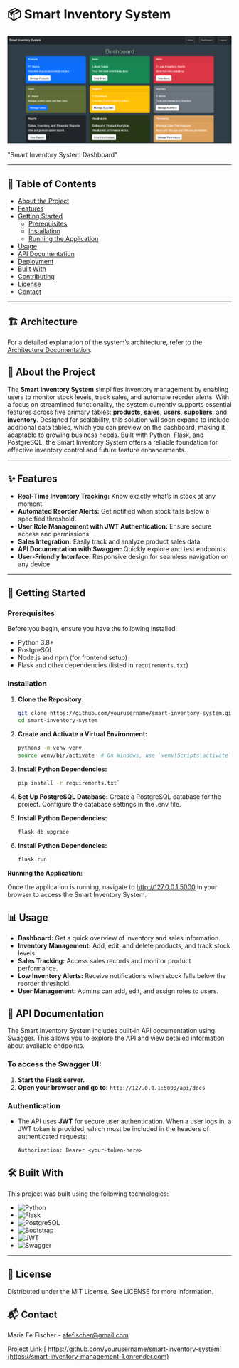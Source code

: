 
# 📦 Smart Inventory System


<img src="./images/Dashboard.png" alt="Dashboard" width="800"/>

"Smart Inventory System Dashboard"

---

## 📖 Table of Contents
- [About the Project](#about-the-project)
- [Features](#features)
- [Getting Started](#getting-started)
  - [Prerequisites](#prerequisites)
  - [Installation](#installation)
  - [Running the Application](#running-the-application)
- [Usage](#usage)
- [API Documentation](#api-documentation)
- [Deployment](#deployment)
- [Built With](#built-with)
- [Contributing](#contributing)
- [License](#license)
- [Contact](#contact)

---

## 🏗️ Architecture
For a detailed explanation of the system’s architecture, refer to the 
[Architecture Documentation](./architecture.md).

## 📝 About the Project
The **Smart Inventory System** simplifies inventory management by enabling 
users to monitor stock levels, track sales, and automate reorder alerts. 
With a focus on streamlined functionality, the system currently supports 
essential features across five primary tables: **products**, **sales**, **users**, **suppliers**, 
and **inventory**. Designed for scalability, this solution will soon expand to include 
additional data tables, which you can preview on the dashboard, making it adaptable 
to growing business needs. Built with Python, Flask, and PostgreSQL, the Smart 
Inventory System offers a reliable foundation for effective inventory control 
and future feature enhancements.

---

## ✨ Features
- **Real-Time Inventory Tracking:** Know exactly what’s in stock at any moment.
- **Automated Reorder Alerts:** Get notified when stock falls below a specified threshold.
- **User Role Management with JWT Authentication:** Ensure secure access and permissions.
- **Sales Integration:** Easily track and analyze product sales data.
- **API Documentation with Swagger:** Quickly explore and test endpoints.
- **User-Friendly Interface:** Responsive design for seamless navigation on any device.

---

## 🚀 Getting Started

### Prerequisites
Before you begin, ensure you have the following installed:
- Python 3.8+
- PostgreSQL
- Node.js and npm (for frontend setup)
- Flask and other dependencies (listed in `requirements.txt`)

### Installation
1. **Clone the Repository:**
   ```bash
   git clone https://github.com/yourusername/smart-inventory-system.git
   cd smart-inventory-system

2. **Create and Activate a Virtual Environment:**
   ```bash
   python3 -m venv venv
   source venv/bin/activate  # On Windows, use `venv\Scripts\activate`

3. **Install Python Dependencies:**
   ```bash
   pip install -r requirements.txt`
   
4. **Set Up PostgreSQL Database:**
    Create a PostgreSQL database for the project.
    Configure the database settings in the .env file.

5. **Install Python Dependencies:**
   ```bash
   flask db upgrade

6. **Install Python Dependencies:**
   ```bash
   flask run
   
**Running the Application:**

  Once the application is running, navigate to http://127.0.0.1:5000 
  in your browser to access the Smart Inventory System.

## 📊 Usage
- **Dashboard:** Get a quick overview of inventory and sales information.
- **Inventory Management:** Add, edit, and delete products, and track stock levels.
- **Sales Tracking:** Access sales records and monitor product performance.
- **Low Inventory Alerts:** Receive notifications when stock falls below the reorder threshold.
- **User Management:** Admins can add, edit, and assign roles to users.

## 📖 API Documentation
The Smart Inventory System includes built-in API documentation using Swagger. This allows you to explore the API and view detailed information about available endpoints.

### To access the Swagger UI:
1. **Start the Flask server.**
2. **Open your browser and go to:** `http://127.0.0.1:5000/api/docs`

### Authentication
- The API uses **JWT** for secure user authentication. When a user logs in, a JWT token is provided, which must be included in the headers of authenticated requests:

   ```http
   Authorization: Bearer <your-token-here>

## 🛠️ Built With
This project was built using the following technologies:
- ![Python](https://img.shields.io/badge/Python-3.x-blue) 
- ![Flask](https://img.shields.io/badge/Flask-2.x-orange) 
- ![PostgreSQL](https://img.shields.io/badge/PostgreSQL-13.x-blue) 
- ![Bootstrap](https://img.shields.io/badge/Bootstrap-5.x-purple) 
- ![JWT](https://img.shields.io/badge/JWT-secure-yellow) 
- ![Swagger](https://img.shields.io/badge/Swagger-API-green)

---

## 📜 License
Distributed under the MIT License. See LICENSE for more information.

## 📬 Contact
Maria Fe Fischer - afefischer@gmail.com

Project Link:[ https://github.com/yourusername/smart-inventory-system](https://smart-inventory-management-1.onrender.com)


